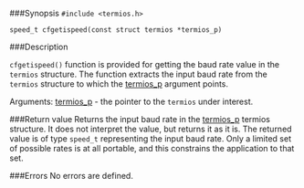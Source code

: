 ###Synopsis
`#include <termios.h>`

`speed_t cfgetispeed(const struct termios *termios_p)`

###Description

`cfgetispeed()` function is provided for getting the baud rate value in the `termios` structure.
The function extracts the input baud rate from the `termios` structure to which the <u>termios_p</u> argument points.

Arguments:
<u>termios_p</u> - the pointer to the `termios` under interest. 

###Return value
Returns the input baud rate in the <u>termios_p</u> termios structure. It does not interpret the value, but returns it as it is. The returned value is of type `speed_t` representing the input baud rate.
Only a limited set of possible rates is at all portable, and this constrains the application to that set.

###Errors
No errors are defined.